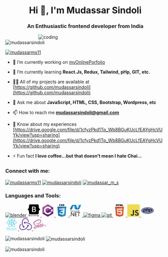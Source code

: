 <h1 align="center">Hi 👋, I'm Mudassar Sindoli</h1>
<h3 align="center">An Enthusiastic frontend developer from India</h3>

<img align="right" alt="coding" width="400" src="[https://media0.giphy.com/media/qgQUggAC3Pfv687qPC/giphy.gif](https://miro.medium.com/v2/resize:fit:1400/1*1ojV4epPGRxhZE26dVI4pQ.gif)">

<p align="left"> <img src="https://komarev.com/ghpvc/?username=mudassarsindoli&label=Profile%20views&color=0e75b6&style=flat" alt="mudassarsindoli" /> </p>

<p align="left"> <a href="https://twitter.com/mudassarms11" target="blank"><img src="https://img.shields.io/twitter/follow/mudassarms11?logo=twitter&style=for-the-badge" alt="mudassarms11" /></a> </p>

- 🔭 I’m currently working on [myOnlinePorfolio](https://mudassarsindoli.github.io/myOnlinePortfolio/)

- 🌱 I’m currently learning **React.Js, Redux, Tailwind, pHp, GIT, etc.**

- 👨‍💻 All of my projects are available at [https://github.com/mudassarsindoli](https://github.com/mudassarsindoli)

- 💬 Ask me about **JavaScript, HTML, CSS, Bootstrap, Wordpress, etc**

- 📫 How to reach me **mudassarsindoli@gmail.com**

- 📄 Know about my experiences [https://drive.google.com/file/d/1cfyzPkd1Tp_Wb8BGuKUcLfEAYgHcVUYk/view?usp=sharing](https://drive.google.com/file/d/1cfyzPkd1Tp_Wb8BGuKUcLfEAYgHcVUYk/view?usp=sharing)

- ⚡ Fun fact **I love coffee...but that doesn't mean I hate Chai...**

<h3 align="left">Connect with me:</h3>
<p align="left">
<a href="https://twitter.com/mudassarms11" target="blank"><img align="center" src="https://raw.githubusercontent.com/rahuldkjain/github-profile-readme-generator/master/src/images/icons/Social/twitter.svg" alt="mudassarms11" height="30" width="40" /></a>
<a href="https://linkedin.com/in/mudassarsindoli" target="blank"><img align="center" src="https://raw.githubusercontent.com/rahuldkjain/github-profile-readme-generator/master/src/images/icons/Social/linked-in-alt.svg" alt="mudassarsindoli" height="30" width="40" /></a>
<a href="https://instagram.com/mudassar_m_s" target="blank"><img align="center" src="https://raw.githubusercontent.com/rahuldkjain/github-profile-readme-generator/master/src/images/icons/Social/instagram.svg" alt="mudassar_m_s" height="30" width="40" /></a>
</p>

<h3 align="left">Languages and Tools:</h3>
<p align="left"> <a href="https://www.blender.org/" target="_blank" rel="noreferrer"> <img src="https://download.blender.org/branding/community/blender_community_badge_white.svg" alt="blender" width="40" height="40"/> </a> <a href="https://getbootstrap.com" target="_blank" rel="noreferrer"> <img src="https://raw.githubusercontent.com/devicons/devicon/master/icons/bootstrap/bootstrap-plain-wordmark.svg" alt="bootstrap" width="40" height="40"/> </a> <a href="https://www.w3schools.com/cs/" target="_blank" rel="noreferrer"> <img src="https://raw.githubusercontent.com/devicons/devicon/master/icons/csharp/csharp-original.svg" alt="csharp" width="40" height="40"/> </a> <a href="https://www.w3schools.com/css/" target="_blank" rel="noreferrer"> <img src="https://raw.githubusercontent.com/devicons/devicon/master/icons/css3/css3-original-wordmark.svg" alt="css3" width="40" height="40"/> </a> <a href="https://dotnet.microsoft.com/" target="_blank" rel="noreferrer"> <img src="https://raw.githubusercontent.com/devicons/devicon/master/icons/dot-net/dot-net-original-wordmark.svg" alt="dotnet" width="40" height="40"/> </a> <a href="https://www.figma.com/" target="_blank" rel="noreferrer"> <img src="https://www.vectorlogo.zone/logos/figma/figma-icon.svg" alt="figma" width="40" height="40"/> </a> <a href="https://git-scm.com/" target="_blank" rel="noreferrer"> <img src="https://www.vectorlogo.zone/logos/git-scm/git-scm-icon.svg" alt="git" width="40" height="40"/> </a> <a href="https://www.w3.org/html/" target="_blank" rel="noreferrer"> <img src="https://raw.githubusercontent.com/devicons/devicon/master/icons/html5/html5-original-wordmark.svg" alt="html5" width="40" height="40"/> </a> <a href="https://developer.mozilla.org/en-US/docs/Web/JavaScript" target="_blank" rel="noreferrer"> <img src="https://raw.githubusercontent.com/devicons/devicon/master/icons/javascript/javascript-original.svg" alt="javascript" width="40" height="40"/> </a> <a href="https://www.php.net" target="_blank" rel="noreferrer"> <img src="https://raw.githubusercontent.com/devicons/devicon/master/icons/php/php-original.svg" alt="php" width="40" height="40"/> </a> <a href="https://reactjs.org/" target="_blank" rel="noreferrer"> <img src="https://raw.githubusercontent.com/devicons/devicon/master/icons/react/react-original-wordmark.svg" alt="react" width="40" height="40"/> </a> <a href="https://redux.js.org" target="_blank" rel="noreferrer"> <img src="https://raw.githubusercontent.com/devicons/devicon/master/icons/redux/redux-original.svg" alt="redux" width="40" height="40"/> </a> <a href="https://sass-lang.com" target="_blank" rel="noreferrer"> <img src="https://raw.githubusercontent.com/devicons/devicon/master/icons/sass/sass-original.svg" alt="sass" width="40" height="40"/> </a> </p>

<p><img align="left" src="https://github-readme-stats.vercel.app/api/top-langs?username=mudassarsindoli&show_icons=true&locale=en&layout=compact" alt="mudassarsindoli" /></p>

<p>&nbsp;<img align="center" src="https://github-readme-stats.vercel.app/api?username=mudassarsindoli&show_icons=true&locale=en" alt="mudassarsindoli" /></p>

<p><img align="center" src="https://github-readme-streak-stats.herokuapp.com/?user=mudassarsindoli&" alt="mudassarsindoli" /></p>
